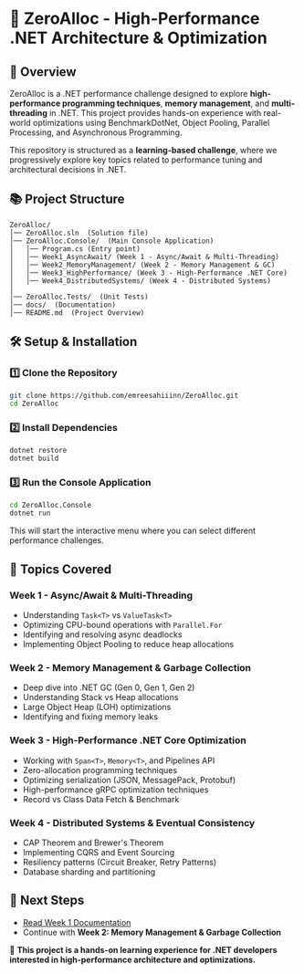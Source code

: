 # 🚀 ZeroAlloc - High-Performance .NET Architecture & Optimization

## 📌 Overview
ZeroAlloc is a .NET performance challenge designed to explore **high-performance programming techniques**, **memory management**, and **multi-threading** in .NET. This project provides hands-on experience with real-world optimizations using BenchmarkDotNet, Object Pooling, Parallel Processing, and Asynchronous Programming.

This repository is structured as a **learning-based challenge**, where we progressively explore key topics related to performance tuning and architectural decisions in .NET.

## 📚 Project Structure
```
ZeroAlloc/
│── ZeroAlloc.sln  (Solution file)
│── ZeroAlloc.Console/  (Main Console Application)
│   │── Program.cs (Entry point)
│   │── Week1_AsyncAwait/ (Week 1 - Async/Await & Multi-Threading)
│   │── Week2_MemoryManagement/ (Week 2 - Memory Management & GC)
│   │── Week3_HighPerformance/ (Week 3 - High-Performance .NET Core)
│   │── Week4_DistributedSystems/ (Week 4 - Distributed Systems)
│
│── ZeroAlloc.Tests/  (Unit Tests)
│── docs/  (Documentation)
│── README.md  (Project Overview)
```

## 🛠️ Setup & Installation
### **1️⃣ Clone the Repository**
```sh
git clone https://github.com/emreesahiiinn/ZeroAlloc.git
cd ZeroAlloc
```

### **2️⃣ Install Dependencies**
```sh
dotnet restore
dotnet build
```

### **3️⃣ Run the Console Application**
```sh
cd ZeroAlloc.Console
dotnet run
```
This will start the interactive menu where you can select different performance challenges.

## 📌 Topics Covered
### **Week 1 - Async/Await & Multi-Threading**
- Understanding `Task<T>` vs `ValueTask<T>`
- Optimizing CPU-bound operations with `Parallel.For`
- Identifying and resolving async deadlocks
- Implementing Object Pooling to reduce heap allocations

### **Week 2 - Memory Management & Garbage Collection**
- Deep dive into .NET GC (Gen 0, Gen 1, Gen 2)
- Understanding Stack vs Heap allocations
- Large Object Heap (LOH) optimizations
- Identifying and fixing memory leaks

### **Week 3 - High-Performance .NET Core Optimization**
- Working with `Span<T>`, `Memory<T>`, and Pipelines API
- Zero-allocation programming techniques
- Optimizing serialization (JSON, MessagePack, Protobuf)
- High-performance gRPC optimization techniques
- Record vs Class Data Fetch & Benchmark

### **Week 4 - Distributed Systems & Eventual Consistency**
- CAP Theorem and Brewer's Theorem
- Implementing CQRS and Event Sourcing
- Resiliency patterns (Circuit Breaker, Retry Patterns)
- Database sharding and partitioning

## 📌 Next Steps
- [Read Week 1 Documentation](docs/Week1_README.md)
- Continue with **Week 2: Memory Management & Garbage Collection**

🚀 **This project is a hands-on learning experience for .NET developers interested in high-performance architecture and optimizations.**

